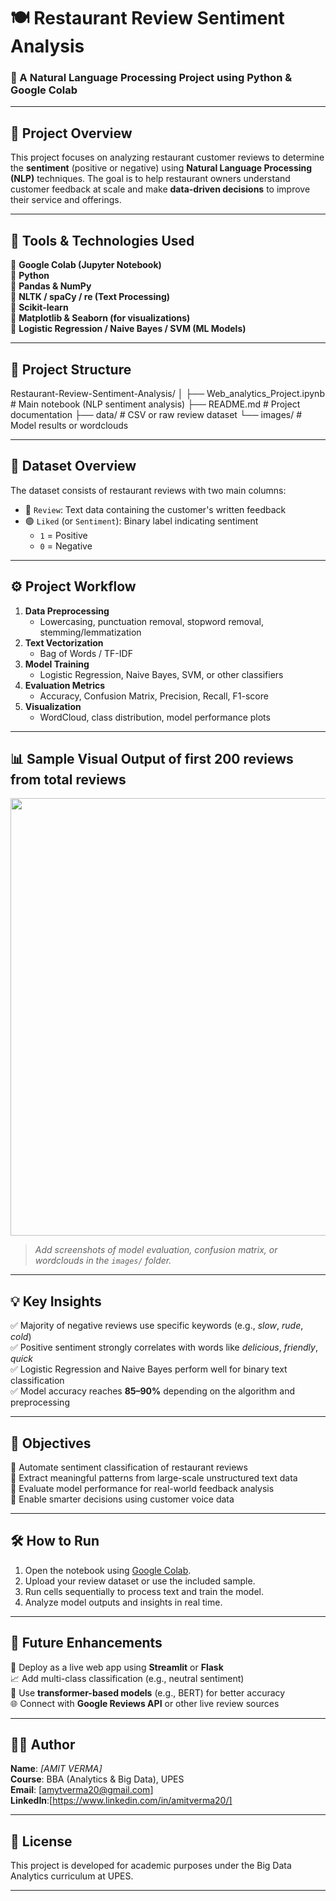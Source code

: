 # 🍽️ Restaurant Review Sentiment Analysis  
### 🧠 A Natural Language Processing Project using Python & Google Colab

---

## 📘 Project Overview

This project focuses on analyzing restaurant customer reviews to determine the **sentiment** (positive or negative) using **Natural Language Processing (NLP)** techniques. The goal is to help restaurant owners understand customer feedback at scale and make **data-driven decisions** to improve their service and offerings.

---

## 🧰 Tools & Technologies Used

🔹 **Google Colab (Jupyter Notebook)**  
🔹 **Python**  
🔹 **Pandas & NumPy**  
🔹 **NLTK / spaCy / re (Text Processing)**  
🔹 **Scikit-learn**  
🔹 **Matplotlib & Seaborn (for visualizations)**  
🔹 **Logistic Regression / Naive Bayes / SVM (ML Models)**  

---

## 📂 Project Structure
Restaurant-Review-Sentiment-Analysis/
│
├── Web_analytics_Project.ipynb # Main notebook (NLP sentiment analysis)
├── README.md # Project documentation
├── data/ # CSV or raw review dataset
└── images/ # Model results or wordclouds


---

## 🧾 Dataset Overview

The dataset consists of restaurant reviews with two main columns:

- 📝 `Review`: Text data containing the customer's written feedback  
- 🟢 `Liked` (or `Sentiment`): Binary label indicating sentiment  
  - `1` = Positive  
  - `0` = Negative  

---

## ⚙️ Project Workflow

1. **Data Preprocessing**  
   - Lowercasing, punctuation removal, stopword removal, stemming/lemmatization  
2. **Text Vectorization**  
   - Bag of Words / TF-IDF  
3. **Model Training**  
   - Logistic Regression, Naive Bayes, SVM, or other classifiers  
4. **Evaluation Metrics**  
   - Accuracy, Confusion Matrix, Precision, Recall, F1-score  
5. **Visualization**  
   - WordCloud, class distribution, model performance plots

---

## 📊 Sample Visual Output of first 200 reviews from total reviews

<p align="center">
  <img src="C:\Users\amytv\OneDrive\Pictures\Screenshots\Screenshot 2025-06-02 160951.png" width="700"/>
</p>

> *Add screenshots of model evaluation, confusion matrix, or wordclouds in the `images/` folder.*

---

## 💡 Key Insights

✅ Majority of negative reviews use specific keywords (e.g., *slow*, *rude*, *cold*)  
✅ Positive sentiment strongly correlates with words like *delicious*, *friendly*, *quick*  
✅ Logistic Regression and Naive Bayes perform well for binary text classification  
✅ Model accuracy reaches **85–90%** depending on the algorithm and preprocessing

---

## 🎯 Objectives

🎯 Automate sentiment classification of restaurant reviews  
🎯 Extract meaningful patterns from large-scale unstructured text data  
🎯 Evaluate model performance for real-world feedback analysis  
🎯 Enable smarter decisions using customer voice data  

---

## 🛠️ How to Run

1. Open the notebook using [Google Colab](https://colab.research.google.com/).  
2. Upload your review dataset or use the included sample.  
3. Run cells sequentially to process text and train the model.  
4. Analyze model outputs and insights in real time.

---

## 🚀 Future Enhancements

🚧 Deploy as a live web app using **Streamlit** or **Flask**  
📈 Add multi-class classification (e.g., neutral sentiment)  
🧠 Use **transformer-based models** (e.g., BERT) for better accuracy  
🌐 Connect with **Google Reviews API** or other live review sources

---

## 👨‍💻 Author

**Name**: *[AMIT VERMA]*  
**Course**: BBA (Analytics & Big Data), UPES  
**Email**: [amytverma20@gmail.com]  
**LinkedIn**:[https://www.linkedin.com/in/amitverma20/]

---

## 📝 License

This project is developed for academic purposes under the Big Data Analytics curriculum at UPES.

---
